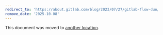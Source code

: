 ```yaml
---
redirect_to: 'https://about.gitlab.com/blog/2023/07/27/gitlab-flow-duo/'
remove_date: '2025-10-08'
---
```


<!-- markdownlint-disable -->

This document was moved to [another location](https://about.gitlab.com/blog/2023/07/27/gitlab-flow-duo/).

<!-- This redirect file can be deleted after <2025-10-08>. -->
<!-- Redirects that point to other docs in the same project expire in three months. -->
<!-- Redirects that point to docs in a different project or site (for example, link is not relative and starts with `https:`) expire in one year. -->
<!-- Before deletion, see: https://docs.gitlab.com/ee/development/documentation/redirects.html -->
